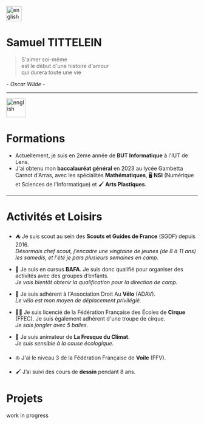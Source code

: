 [<img src="https://www.svgrepo.com/show/248821/united-kingdom-uk.svg" alt="english" width="40"/>](./README_ENGLISH.md)

# Samuel TITTELEIN

> S'aimer soi-même  
> est le début d'une histoire d'amour  
> qui durera toute une vie

_- Oscar Wilde -_

---

[<img src="https://www.svgrepo.com/show/248821/united-kingdom-uk.svg" alt="english" width="50"/>](./README_ENGLISH.md)

# Formations

- Actuellement, je suis en 2ème année de **BUT Informatique** à l'IUT de Lens.
- J'ai obtenu mon **baccalauréat général** en 2023 au lycée Gambetta Carnot d'Arras, avec les spécialités **Mathématiques**, 🖥️ **NSI** (Numérique et Sciences de l'Informatique) et 🖌️ **Arts Plastiques**.

---

# Activités et Loisirs

- ⛺ Je suis scout au sein des **Scouts et Guides de France** (SGDF) depuis 2016.  
  _Désormais chef scout, j'encadre une vingtaine de jeunes (de 8 à 11 ans) les samedis, et l'été je pars plusieurs semaines en camp._

- 👔 Je suis en cursus **BAFA**. Je suis donc qualifié pour organiser des activités avec des groupes d’enfants.  
  _Je vais bientôt obtenir la qualification pour la direction de camp._

- 🚴 Je suis adhérent à l'Association Droit Au **Vélo** (ADAV).  
  _Le vélo est mon moyen de déplacement privilégié._

- 🤹‍♂️ Je suis licencié de la Fédération Française des Écoles de **Cirque** (FFEC). Je suis également adhérent d'une troupe de cirque.  
  _Je sais jongler avec 5 balles._

- 🌱 Je suis animateur de **La Fresque du Climat**.  
  _Je suis sensible à la cause écologique._

- ⛵ J'ai le niveau 3 de la Fédération Française de **Voile** (FFV).

- 🖌️ J’ai suivi des cours de **dessin** pendant 8 ans.

# Projets

work in progress
